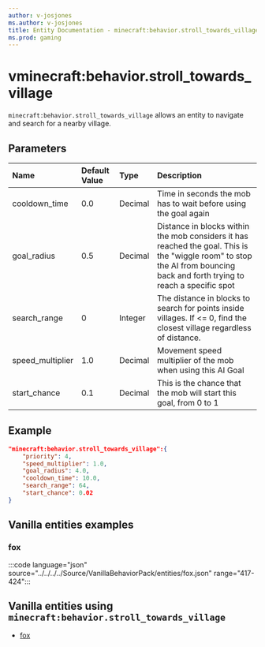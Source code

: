 ```yaml
---
author: v-josjones
ms.author: v-josjones
title: Entity Documentation - minecraft:behavior.stroll_towards_village
ms.prod: gaming
---
```


# vminecraft:behavior.stroll_towards_village

`minecraft:behavior.stroll_towards_village` allows an entity to navigate and search for a nearby village.

## Parameters

|Name |Default Value  |Type  |Description  |
|:----------|:----------|:----------|:----------|
|cooldown_time| 0.0| Decimal| Time in seconds the mob has to wait before using the goal again |
|goal_radius| 0.5| Decimal| Distance in blocks within the mob considers it has reached the goal. This is the "wiggle room" to stop the AI from bouncing back and forth trying to reach a specific spot |
|search_range| 0| Integer| The distance in blocks to search for points inside villages. If <= 0, find the closest village regardless of distance. |
|speed_multiplier| 1.0| Decimal| Movement speed multiplier of the mob when using this AI Goal |
|start_chance| 0.1| Decimal| This is the chance that the mob will start this goal, from 0 to 1 |

## Example

```json
"minecraft:behavior.stroll_towards_village":{
    "priority": 4,
    "speed_multiplier": 1.0,
    "goal_radius": 4.0,
    "cooldown_time": 10.0,
    "search_range": 64,
    "start_chance": 0.02
}
```

## Vanilla entities examples

### fox

:::code language="json" source="../../../../Source/VanillaBehaviorPack/entities/fox.json" range="417-424":::

## Vanilla entities using `minecraft:behavior.stroll_towards_village`

- [fox](../../../../Source/VanillaBehaviorPack_Snippets/entities/fox.md)
